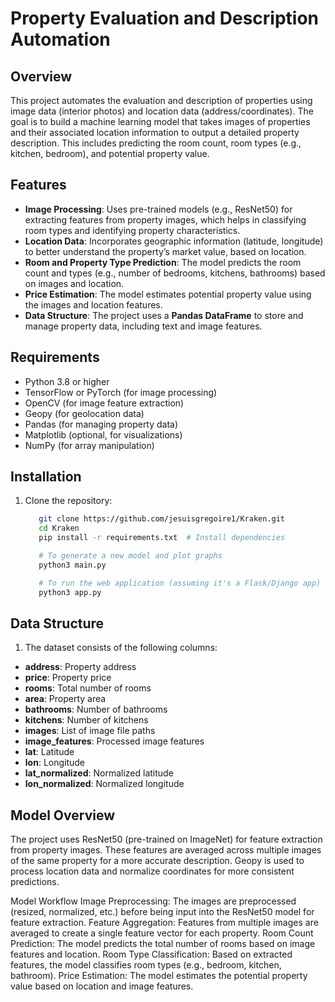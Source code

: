 # Property Evaluation and Description Automation

## Overview

This project automates the evaluation and description of properties using image data (interior photos) and location data (address/coordinates). The goal is to build a machine learning model that takes images of properties and their associated location information to output a detailed property description. This includes predicting the room count, room types (e.g., kitchen, bedroom), and potential property value.

## Features

- **Image Processing**: Uses pre-trained models (e.g., ResNet50) for extracting features from property images, which helps in classifying room types and identifying property characteristics.
- **Location Data**: Incorporates geographic information (latitude, longitude) to better understand the property’s market value, based on location.
- **Room and Property Type Prediction**: The model predicts the room count and types (e.g., number of bedrooms, kitchens, bathrooms) based on images and location.
- **Price Estimation**: The model estimates potential property value using the images and location features.
- **Data Structure**: The project uses a **Pandas DataFrame** to store and manage property data, including text and image features.

## Requirements

- Python 3.8 or higher
- TensorFlow or PyTorch (for image processing)
- OpenCV (for image feature extraction)
- Geopy (for geolocation data)
- Pandas (for managing property data)
- Matplotlib (optional, for visualizations)
- NumPy (for array manipulation)

## Installation

1. Clone the repository:

   ```bash
      git clone https://github.com/jesuisgregoire1/Kraken.git
      cd Kraken
      pip install -r requirements.txt  # Install dependencies

      # To generate a new model and plot graphs
      python3 main.py

      # To run the web application (assuming it's a Flask/Django app)
      python3 app.py

## Data Structure

1. The dataset consists of the following columns:

- **address**: Property address
- **price**: Property price 
- **rooms**: Total number of rooms 
- **area**: Property area 
- **bathrooms**: Number of bathrooms 
- **kitchens**: Number of kitchens 
- **images**: List of image file paths
- **image_features**: Processed image features 
- **lat**: Latitude 
- **lon**: Longitude 
- **lat_normalized**: Normalized latitude 
- **lon_normalized**: Normalized longitude 

## Model Overview

The project uses ResNet50 (pre-trained on ImageNet) for feature extraction from property images. These features are averaged across multiple images of the same property for a more accurate description. Geopy is used to process location data and normalize coordinates for more consistent predictions.

Model Workflow
Image Preprocessing: The images are preprocessed (resized, normalized, etc.) before being input into the ResNet50 model for feature extraction.
Feature Aggregation: Features from multiple images are averaged to create a single feature vector for each property.
Room Count Prediction: The model predicts the total number of rooms based on image features and location.
Room Type Classification: Based on extracted features, the model classifies room types (e.g., bedroom, kitchen, bathroom).
Price Estimation: The model estimates the potential property value based on location and image features.